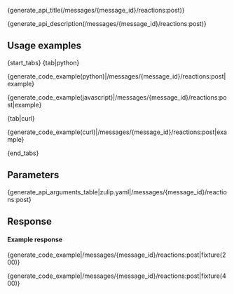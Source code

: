 {generate_api_title(/messages/{message_id}/reactions:post)}

{generate_api_description(/messages/{message_id}/reactions:post)}

## Usage examples

{start_tabs}
{tab|python}

{generate_code_example(python)|/messages/{message_id}/reactions:post|example}

{generate_code_example(javascript)|/messages/{message_id}/reactions:post|example}

{tab|curl}

{generate_code_example(curl)|/messages/{message_id}/reactions:post|example}

{end_tabs}

## Parameters


{generate_api_arguments_table|zulip.yaml|/messages/{message_id}/reactions:post}

## Response

#### Example response

{generate_code_example|/messages/{message_id}/reactions:post|fixture(200)}

{generate_code_example|/messages/{message_id}/reactions:post|fixture(400)}
